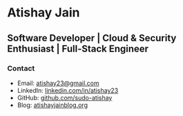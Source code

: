 <h1>Atishay Jain</h1>
<h2>Software Developer | Cloud & Security Enthusiast | Full-Stack Engineer</h2>

<h3>Contact</h3>
<ul>
  <li>Email: <a href="mailto:atishay23@gmail.com">atishay23@gmail.com</a></li>
  <li>LinkedIn: <a href="https://www.linkedin.com/in/atishay23">linkedin.com/in/atishay23</a></li>
  <li>GitHub: <a href="https://github.com/sudo-atishay">github.com/sudo-atishay</a></li>
  <li>Blog: <a href="https://atishayjainblog.org">atishayjainblog.org</a></li>
</ul>
